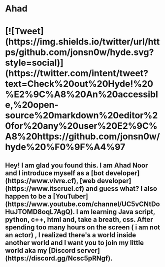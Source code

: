 <h1>Ahad<h1>
[![Tweet](https://img.shields.io/twitter/url/https/github.com/jonsn0w/hyde.svg?style=social)](https://twitter.com/intent/tweet?text=Check%20out%20Hyde!%20%E2%9C%A8%20An%20accessible,%20open-source%20markdown%20editor%20for%20any%20user%20E2%9C%A8%20https://github.com/jonsn0w/hyde%20%F0%9F%A4%97

<h2>Hey! I am glad you found this. I am Ahad Noor and I introduce myself as a [bot developer](https://www.vivre.cf), [web developer](https://www.itscruel.cf) and guess what? I also happen to be a [YouTuber](https://www.youtube.com/channel/UC5vCNtDoHuJTOMD8oqL7AgQ). I am learning Java script, python, c++, html and, take a breath, css. After spending too many hours on the screen ( i am not an actor) , I realized there's a world inside another world and I want you to join my little world aka my [Discord server](https://discord.gg/Ncsc5pRNgf).<h2>

<!---
CruelDev69/CruelDev69 is a ✨ special ✨ repository because its `README.md` (this file) appears on your GitHub profile.
You can click the Preview link to take a look at your changes.
--->
